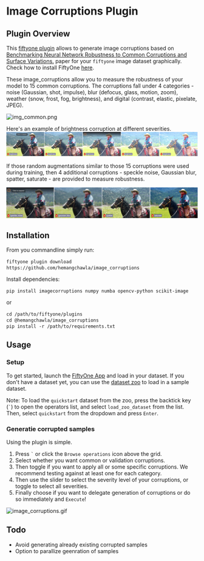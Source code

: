 # Image Corruptions Plugin

## Plugin Overview
This [fiftyone plugin](https://docs.voxel51.com/plugins/index.html) allows to generate image corruptions based on 
[Benchmarking Neural Network Robustness to Common Corruptions and Surface Variations.](https://arxiv.org/abs/1903.12261) paper for your `fiftyone` image dataset graphically. 
Check how to install FiftyOne [here](https://docs.voxel51.com/getting_started/install.html). 

These image_corruptions allow you to measure the robustness of your model to 15 common corruptions.
The corruptions fall under 4 categories - noise (Gaussian, shot, impulse), blur (defocus, glass, motion, 
zoom), weather (snow, frost, fog, brightness), and digital (contrast, elastic, pixelate, JPEG).

![img_common.png](assets/img_common.png)

Here's an example of brightness corruption at different severities.
![img_brightness_severity.png](assets/img_brightness_severity.png)

If those random augmentations similar to those 15 corruptions were used during training,
then 4 additional corruptions - speckle noise, Gaussian blur, spatter, saturate - are provided to measure robustness. 

![img_validation.png](assets/img_validation.png)

## Installation
From you commandline simply run:
```commandline
fiftyone plugin download https://github.com/hemangchawla/image_corruptions
```
Install dependencies:
```commandline
pip install imagecorruptions numpy numba opencv-python scikit-image
```
or 
```commandline
cd /path/to/fiftyone/plugins
cd @hemangchawla/image_corruptions
pip install -r /path/to/requirements.txt
```

## Usage

### Setup

To get started, launch the [FiftyOne App](https://docs.voxel51.com/user_guide/app.html) and load in your dataset. If you don't have a dataset yet, you can use the [dataset zoo](https://docs.voxel51.com/user_guide/dataset_zoo/index.html) to load in a sample dataset. 

Note: To load the `quickstart` dataset from the zoo, press the backtick key (`` ` ``) to open the operators list, and select `load_zoo_dataset` from the list. Then, select `quickstart` from the dropdown and press `Enter`.

### Generatie corrupted samples

Using the plugin is simple. 
1. Press `` ` `` or click the `Browse operations` icon above the grid.
2. Select whether you want common or validation corruptions. 
3. Then toggle if you want to apply all or some specific corruptions.
We recommend testing against at least one for each category. 
4. Then use the slider to select the severity level of your corruptions, or toggle to select all severities. 
5. Finally choose if you want to delegate generation of corruptions or do so immediately and `Execute`!

![image_corruptions.gif](assets%2Fimage_corruptions.gif)

## Todo
- Avoid generating already existing corrupted samples
- Option to parallize geenration of samples
